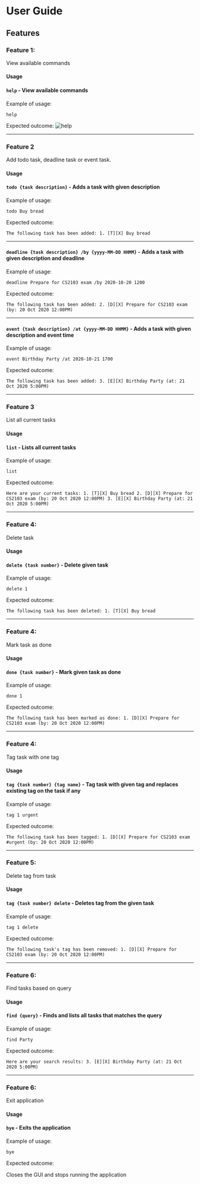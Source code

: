 # User Guide

## Features 

### Feature 1:
 View available commands

#### Usage

#### `help` - View available commands

Example of usage: 

`help`

Expected outcome:
![help](./help.png)

---

### Feature 2
Add todo task, deadline task or event task.

#### Usage

#### `todo {task description}` - Adds a task with given description

Example of usage: 

`todo Buy bread`

Expected outcome:

`The following task has been added: 1. [T][X] Buy bread`

---


#### `deadline {task description} /by {yyyy-MM-DD HHMM}` - Adds a task with given description and deadline

Example of usage: 

`deadline Prepare for CS2103 exam /by 2020-10-20 1200`

Expected outcome:

`The following task has been added: 2. [D][X] Prepare for CS2103 exam (by: 20 Oct 2020 12:00PM)`

---

#### `event {task description} /at {yyyy-MM-DD HHMM}` - Adds a task with given description and event time

Example of usage: 

`event Birthday Party /at 2020-10-21 1700`

Expected outcome:

`The following task has been added: 3. [E][X] Birthday Party (at: 21 Oct 2020 5:00PM)`

---

### Feature 3
List all current tasks

#### Usage

#### `list` - Lists all current tasks

Example of usage: 

`list`

Expected outcome:

`Here are your current tasks: 1. [T][X] Buy bread 2. [D][X] Prepare for CS2103 exam (by: 20 Oct 2020 12:00PM) 3. [E][X] Birthday Party (at: 21 Oct 2020 5:00PM)`

---

### Feature 4:
Delete task

#### Usage

#### `delete {task number}` - Delete given task

Example of usage: 

`delete 1`

Expected outcome:

`The following task has been deleted: 1. [T][X] Buy bread`

---

### Feature 4:
Mark task as done

#### Usage

#### `done {task number}` - Mark given task as done

Example of usage: 

`done 1`

Expected outcome:

`The following task has been marked as done: 1. [D][X] Prepare for CS2103 exam (by: 20 Oct 2020 12:00PM)`

---

### Feature 4:
Tag task with one tag

#### Usage

#### `tag {task number} {tag name}` - Tag task with given tag and replaces existing tag on the task if any

Example of usage: 

`tag 1 urgent`

Expected outcome:

`The following task has been tagged: 1. [D][X] Prepare for CS2103 exam #urgent (by: 20 Oct 2020 12:00PM)`

---

### Feature 5:
Delete tag from task

#### Usage

#### `tag {task number} delete` - Deletes tag from the given task 

Example of usage: 

`tag 1 delete`

Expected outcome:

`The following task's tag has been removed: 1. [D][X] Prepare for CS2103 exam (by: 20 Oct 2020 12:00PM)`

---

### Feature 6:
Find tasks based on query

#### Usage

#### `find {query}` - Finds and lists all tasks that matches the query

Example of usage: 

`find Party`

Expected outcome:

`Here are your search results: 3. [E][X] Birthday Party (at: 21 Oct 2020 5:00PM)`

---

### Feature 6:
Exit application

#### Usage

#### `bye` - Exits the application

Example of usage: 

`bye`

Expected outcome:

Closes the GUI and stops running the application
